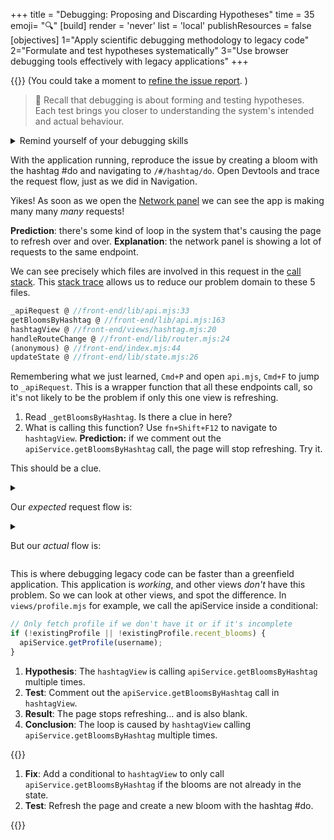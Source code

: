 +++
title = "Debugging: Proposing and Discarding Hypotheses"
time = 35
emoji= "🔍"
[build]
  render = 'never'
  list = 'local'
  publishResources = false
[objectives]
    1="Apply scientific debugging methodology to legacy code"
    2="Formulate and test hypotheses systematically"
    3="Use browser debugging tools effectively with legacy applications"
+++

{{<issue src="https://github.com/CodeYourFuture/Module-Legacy-Code/issues/3" name="Bug Report">}}
(You could take a moment to [refine the issue report](https://workshops.codeyourfuture.io/#reporting-bugs).
)

> 🧠 Recall that debugging is about forming and testing hypotheses. Each test brings you closer to understanding the system's intended and actual behaviour.

<details>
<summary>Remind yourself of your debugging skills</summary>

```mermaid
---
config:
  look: handDrawn
---
graph LR
A[Predict]
B[Explain]
C[Try]
D[Compare]
E[Update]
A --> B
B --> C
C --> D
D --> E
E --> A
```

You have used this strategy many times before at {{<our-name>}}, and loads of [debugging](https://developer.chrome.com/docs/devtools/javascript/reference) too.

</details>

With the application running, reproduce the issue by creating a bloom with the hashtag #do and navigating to `/#/hashtag/do`. Open Devtools and trace the request flow, just as we did in Navigation.

Yikes! As soon as we open the [Network panel](https://developer.chrome.com/docs/devtools/network/overview#overview) we can see the app is making many many _many_ requests!

**Prediction**: there's some kind of loop in the system that's causing the page to refresh over and over. **Explanation**: the network panel is showing a lot of requests to the same endpoint.

We can see precisely which files are involved in this request in the [call stack](https://developer.mozilla.org/en-US/docs/Glossary/Call_stack). This [stack trace]() allows us to reduce our problem domain to these 5 files.

```js
_apiRequest @ //front-end/lib/api.mjs:33
getBloomsByHashtag @ //front-end/lib/api.mjs:163
hashtagView @ //front-end/views/hashtag.mjs:20
handleRouteChange @ //front-end/lib/router.mjs:24
(anonymous) @ //front-end/index.mjs:44
updateState @ //front-end/lib/state.mjs:26
```

Remembering what we just learned, `Cmd+P` and open `api.mjs`, `Cmd+F` to jump to `_apiRequest`. This is a wrapper function that all these endpoints call, so it's not likely to be the problem if only this one view is refreshing.

1. Read `_getBloomsByHashtag`. Is there a clue in here?
1. What is calling this function? Use `fn+Shift+F12` to navigate to `hashtagView`. **Prediction:** if we comment out the `apiService.getBloomsByHashtag` call, the page will stop refreshing. Try it.

This should be a clue.

<details>
<summary>

Our _expected_ request flow is:</summary>

<figure>

```mermaid
sequenceDiagram
    title Expected Flow
    hashtagView->>apiService: Get blooms
    apiService->>Server: Request
    Server-->>updateState: Update
    State-->>Router: Event
    Router-->>hashtagView: Render once
```

<figcaption>
`hashtagView` calls `apiService.getBloomsByHashtag` which calls `_apiRequest` which makes a request to the server. Success updates the state which dispatches a state-change event that the router listens for and calls `hashtagView` again to render the page with the blooms.
</figcaption>
</figure>
</details>

<details>
<summary>

But our _actual_ flow is:</summary>

<figure>

```mermaid
sequenceDiagram
    title Actual Flow (Loop)
    hashtagView->>apiService: Get blooms
    apiService->>Server: Request
    Server-->>State: Update
    State-->>Router: Event
    Router-->>hashtagView: Render
    Note right of hashtagView: Loop starts
    hashtagView->>apiService: Get blooms again
    apiService->>Server: Request again
    Note right of Server: Endless cycle...
```

<figcaption>
`hashtagView` calls `apiService.getBloomsByHashtag` which calls `_apiRequest` which makes a request to the server. Success updates the state which dispatches a state-change event that the router listens for and calls `hashtagView` that calls `apiService.getBloomsByHashtag` which calls `_apiRequest` which makes a request to the server...
</figcaption>
</figure>

</details>

This is where debugging legacy code can be faster than a greenfield application. This application is _working_, and other views _don't_ have this problem. So we can look at other views, and spot the difference. In `views/profile.mjs` for example, we call the apiService inside a conditional:

```js
// Only fetch profile if we don't have it or if it's incomplete
if (!existingProfile || !existingProfile.recent_blooms) {
  apiService.getProfile(username);
}
```

1. **Hypothesis**: The `hashtagView` is calling `apiService.getBloomsByHashtag` multiple times.
1. **Test**: Comment out the `apiService.getBloomsByHashtag` call in `hashtagView`.
1. **Result**: The page stops refreshing... and is also blank.
1. **Conclusion**: The loop is caused by `hashtagView` calling `apiService.getBloomsByHashtag` multiple times.

{{<note type="Activity" title="Fix the Loop (5m)">}}

1. **Fix**: Add a conditional to `hashtagView` to only call `apiService.getBloomsByHashtag` if the blooms are not already in the state.
1. **Test**: Refresh the page and create a new bloom with the hashtag #do.

{{</note>}}
